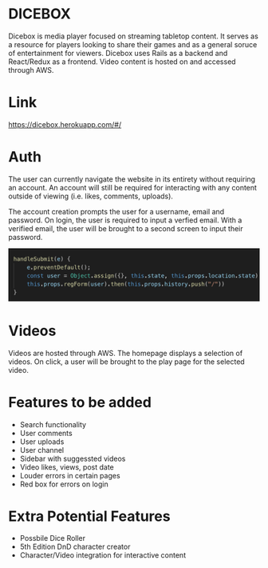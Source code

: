 # DICEBOX
Dicebox is media player focused on streaming tabletop content. It serves as a resource for players looking to share their games and as a general soruce of entertainment for viewers. 
Dicebox uses Rails as a backend and React/Redux as a frontend. Video content is hosted on and accessed through AWS.

# Link
https://dicebox.herokuapp.com/#/

# Auth
The user can currently navigate the website in its entirety without requiring an account. An account will still be required for interacting with any content outside of viewing (i.e. likes, comments, uploads).

The account creation prompts the user for a username, email and password. On login, the user is required to input a verfied email. With a verified email, the user will be brought to a second screen to input their password.

![Alt text](app/assets/images/codesnip1.png)


# Videos
Videos are hosted through AWS. The homepage displays a selection of videos. On click, a user will be brought to the play page for the selected video.

# Features to be added
* Search functionality
* User comments
* User uploads
* User channel
* Sidebar with suggessted videos
* Video likes, views, post date
* Louder errors in certain pages
* Red box for errors on login

# Extra Potential Features
* Possbile Dice Roller
* 5th Edition DnD character creator
* Character/Video integration for interactive content
